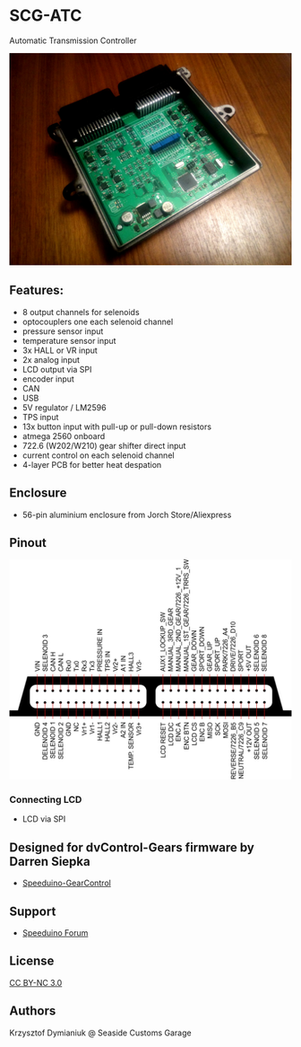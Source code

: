 # SCG-ATC

Automatic Transmission Controller

![Board](asembled.jpg?raw=true "Board")

## Features:
* 8 output channels for selenoids
* optocouplers one each selenoid channel
* pressure sensor input
* temperature sensor input
* 3x HALL or VR input
* 2x analog input
* LCD output via SPI
* encoder input
* CAN
* USB
* 5V regulator / LM2596
* TPS input
* 13x button input with pull-up or pull-down resistors
* atmega 2560 onboard
* 722.6 (W202/W210) gear shifter direct input
* current control on each selenoid channel
* 4-layer PCB for better heat despation

## Enclosure
* 56-pin aluminium enclosure from Jorch Store/Aliexpress

## Pinout
![Pinout](enclosure_pinout.jpg?raw=true "Pinout")

### Connecting LCD
* LCD via SPI

## Designed for dvControl-Gears firmware by Darren Siepka
* [Speeduino-GearControl](https://github.com/Autohome2/dxControl-Gears)

## Support
* [Speeduino Forum](https://speeduino.com/forum/viewtopic.php?f=15&t=1827)

## License
[CC BY-NC 3.0](https://creativecommons.org/licenses/by-nc/3.0/)

## Authors
Krzysztof Dymianiuk @ Seaside Customs Garage
